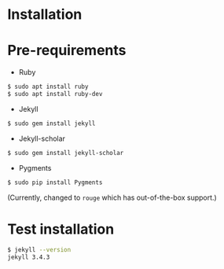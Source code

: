 # Installation

# Pre-requirements

- Ruby
```bash
$ sudo apt install ruby
$ sudo apt install ruby-dev
```

- Jekyll
```bash
$ sudo gem install jekyll
```

- Jekyll-scholar
```bash
$ sudo gem install jekyll-scholar
```

- Pygments
```bash
$ sudo pip install Pygments
```

(Currently, changed to `rouge` which has out-of-the-box support.)


# Test installation

```bash
$ jekyll --version
jekyll 3.4.3
```